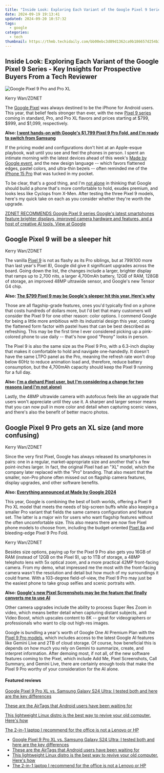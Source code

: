 ```yaml
---
title: "Inside Look: Exploring Each Variant of the Google Pixel 9 Series - Key Insights for Prospective Buyers From a Tech Reviewer"
date: 2024-09-19 19:13:41
updated: 2024-09-20 10:57:32
tags:
  - google
categories:
  - tech
thumbnail: https://thmb.techidaily.com/bb00ebc3d89d1362ca9b186657d254b37c10a245e721f7dc9d791e4530e6a65b.jpeg
---
```


## Inside Look: Exploring Each Variant of the Google Pixel 9 Series - Key Insights for Prospective Buyers From a Tech Reviewer

![Google Pixel 9 Pro and Pro XL](https://www.zdnet.com/a/img/resize/8c000951bb47c69c7f33e409361abc5136458adc/2024/08/10/a321e624-8286-4903-bab3-eb5f60014a56/dsc01600.jpg?auto=webp&width=1280)

Kerry Wan/ZDNET

The [Google Pixel](https://www.zdnet.com/article/best-google-phone/) was always destined to be the iPhone for Android users. This year, that belief feels stronger than ever, with the new [Pixel 9 series](https://www.anrdoezrs.net/links/9041660/type/dlg/sid/zd-%5F%5FCOM%5FCLICK%5FID%5F%5F-dtp/https://store.google.com/category/phones?hl=en-US) coming in standard, Pro, and Pro XL flavors and prices starting at $799, $999, and $1,099, respectively.

**Also: [I went hands-on with Google's $1,799 Pixel 9 Pro Fold, and I'm ready to switch from Samsung](https://www.zdnet.com/article/i-went-hands-on-with-googles-1799-pixel-9-pro-fold-and-im-ready-to-switch-from-samsung/)**  
  
If the pricing model and configurations don't hint at an Apple-esque playbook, wait until you see and feel the phones in person. I spent an intimate morning with the latest devices ahead of this week's [Made by Google event](https://www.zdnet.com/article/made-by-google-2024-what-to-expect-with-pixel-9-pro-fold-watch-android-15-ai-and-more/), and the new design language -- which favors flattened edges, pastel colors, and ultra-thin bezels -- often reminded me of the [iPhone 15 Pro](https://www.zdnet.com/article/iphone-15-plus-review/) that was tucked in my pocket.

To be clear, that's a good thing, and I'm [not alone](https://www.zdnet.com/article/im-a-diehard-pixel-user-but-im-considering-a-change-for-two-reasons-and-im-not-alone/) in thinking that Google should build a phone that's more comfortable to hold, exudes premium, and looks less like Cyclops from X-Men. After testing the three Pixel 9 models, here's my quick take on each as you consider whether they're worth the upgrade.

[ZDNET RECOMMENDS Google Pixel 9 series Google's latest smartphones feature brighter displays, improved camera hardware and features, and a host of creative AI tools. View at Google](https://www.anrdoezrs.net/links/9041660/type/dlg/sid/zd-%5F%5FCOM%5FCLICK%5FID%5F%5F-dtp/https://store.google.com/category/phones?hl=en-US)

## Google Pixel 9 will be a sleeper hit

Kerry Wan/ZDNET

The vanilla [Pixel 9](https://shop-links.co/link/?url=https%3A%2F%2Fwww.bestbuy.com%2Fsite%2Fgoogle-pixel-9-128gb-unlocked-obsidian%2F6587819.p%3FskuId%3D6587819&publisher_slug=itechdaily19598&exclusive=1) is not as flashy as its Pro siblings, but at $799 ($100 more than last year's Pixel 8), Google did give it significant upgrades across the board. Going down the list, the changes include a larger, brighter display that ramps up to 2,700 nits, a larger 4,700mAh battery, 12GB of RAM, 128GB of storage, an improved 48MP ultrawide sensor, and Google's new Tensor G4 chip.

**Also: [The $799 Pixel 9 may be Google's sleeper hit this year. Here's why](https://www.zdnet.com/article/the-799-pixel-9-may-be-googles-sleeper-hit-this-year-heres-why/)**

Those are all flagship-grade features, ones you'd typically find on a phone that costs hundreds of dollars more, but I'd bet that many customers will consider the Pixel 9 for one other reason: color options. I commend Google for being a little more ambitious with its industrial design this year, coating the flattened form factor with pastel hues that can be best described as refreshing. This may be the first time I ever considered picking up a pink-colored phone to use daily -- that's how good "Peony" looks in person.

The Pixel 9 is also the same size as the Pixel 9 Pro, with a 6.3-inch display that makes it comfortable to hold and navigate one-handedly. It doesn't have the same LTPO panel as the Pro, meaning the refresh rate won't drop below 60Hz to reduce animation load and, therefore, reduce battery consumption, but the 4,700mAh capacity should keep the Pixel 9 running for a full day.

**Also: [I'm a diehard Pixel user, but I'm considering a change for two reasons (and I'm not alone)](https://www.zdnet.com/article/im-a-diehard-pixel-user-but-im-considering-a-change-for-two-reasons-and-im-not-alone/)**

Lastly, the 48MP ultrawide camera with autofocus feels like an upgrade that users won't appreciate until they use it. A sharper and larger sensor means that you can now pull in more color and detail when capturing scenic views, and there's also the benefit of better macro photos.

## Google Pixel 9 Pro gets an XL size (and more confusing)

Kerry Wan/ZDNET

Since the very first Pixel, Google has always released its smartphones in pairs: one in a regular, market-appropriate size and another that's a few point-inches larger. In fact, the original Pixel had an "XL" model, which the company later replaced with the "Pro" branding. That also meant that the smaller, non-Pro phone often missed out on flagship camera features, display upgrades, and other software benefits.

**Also: [Everything announced at Made by Google 2024](https://www.zdnet.com/article/made-by-google-2024-what-to-expect-with-pixel-9-pro-fold-watch-android-15-ai-and-more/)**

This year, Google is combining the best of both worlds, offering a Pixel 9 Pro XL model that meets the needs of big-screen buffs while also keeping a smaller Pro variant that fields the same camera configuration and feature set. The latter is a major win for users who want flagship features without the often uncomfortable size. This also means there are now five Pixel phone models to choose from, including the budget-oriented [Pixel 8a](https://buy.geni.us/Proxy.ashx?TSID=368250&GR%5FURL=https%3A%2F%2Fwww.amazon.com%2FGoogle-Pixel-8a-Unlocked-Advanced%2Fdp%2FB0CYQ916ZY%3Ftag%3Dzd-buy-button-20%26ascsubtag%3D%5F%5FCOM%5FCLICK%5FID%5F%5F%7Ce0e2cc03-7374-4882-8ec0-6dc510f88cea%7Cdtp&dtb=1) and bleeding-edge Pixel 9 Pro Fold.

Kerry Wan/ZDNET

Besides size options, paying up for the Pixel 9 Pro also gets you 16GB of RAM (instead of 12GB on the Pixel 9), up to 1TB of storage, a 48MP telephoto lens with 5x optical zoom, and a more practical 42MP front-facing camera. From my demo, what impressed me the most with the front-facing camera wasn't the resolution and detail but how much of my surroundings it could frame. With a 103-degree field-of-view, the Pixel 9 Pro may just be the easiest phone to take group selfies and scenic portraits with.

**Also: [Google's new Pixel Screenshots may be the feature that finally converts me to use AI](https://www.zdnet.com/article/googles-new-pixel-screenshots-may-be-the-feature-that-finally-converts-me-to-use-ai/)**

Other camera upgrades include the ability to process Super Res Zoom in video, which means better detail when capturing distant subjects, and Video Boost, which upscales content to 8K -- great for videographers or professionals who want to clip out high-res images.

Google is bundling a year's worth of Google One AI Premium Plan with the [Pixel 9 Pro models](https://www.anrdoezrs.net/links/9041660/type/dlg/sid/zd-%5F%5FCOM%5FCLICK%5FID%5F%5F-dtp/https://store.google.com/config/pixel%5F9%5Fpro?hl=en-US), which includes access to the latest Google AI features like Gemini Live and 2TB of cloud storage. Of course, how beneficial this is depends on how much you rely on Gemini to summarize, create, and interpret information. After demoing most, if not all, of the new software features coming to the Pixel, which include Add Me, Pixel Screenshots, Call Summary, and Gemini Live, there are certainly enough tools that make the Pixel 9 Pro worthy of your consideration for the AI alone.

#### Featured reviews

[Google Pixel 9 Pro XL vs. Samsung Galaxy S24 Ultra: I tested both and here are the key differences](https://www.zdnet.com/article/google-pixel-9-pro-xl-vs-samsung-galaxy-s24-ultra/ "Google Pixel 9 Pro XL vs. Samsung Galaxy S24 Ultra: I tested both and here are the key differences")

[These are the AirTags that Android users have been waiting for](https://www.zdnet.com/article/these-are-the-airtags-that-android-users-have-been-waiting-for/ "These are the AirTags that Android users have been waiting for")

[This lightweight Linux distro is the best way to revive your old computer. Here's how](https://www.zdnet.com/article/this-lightweight-linux-distro-is-the-best-way-to-revive-your-old-computer-heres-how/ "This lightweight Linux distro is the best way to revive your old computer. Here's how")

[The 2-in-1 laptop I recommend for the office is not a Lenovo or HP](https://www.zdnet.com/article/one-of-the-most-versatile-2-in-1-laptops-ive-tested-is-not-a-lenovo-or-hp/ "The 2-in-1 laptop I recommend for the office is not a Lenovo or HP")

* [Google Pixel 9 Pro XL vs. Samsung Galaxy S24 Ultra: I tested both and here are the key differences](https://www.zdnet.com/article/google-pixel-9-pro-xl-vs-samsung-galaxy-s24-ultra/ "Google Pixel 9 Pro XL vs. Samsung Galaxy S24 Ultra: I tested both and here are the key differences")
* [These are the AirTags that Android users have been waiting for](https://www.zdnet.com/article/these-are-the-airtags-that-android-users-have-been-waiting-for/ "These are the AirTags that Android users have been waiting for")
* [This lightweight Linux distro is the best way to revive your old computer. Here's how](https://www.zdnet.com/article/this-lightweight-linux-distro-is-the-best-way-to-revive-your-old-computer-heres-how/ "This lightweight Linux distro is the best way to revive your old computer. Here's how")
* [The 2-in-1 laptop I recommend for the office is not a Lenovo or HP](https://www.zdnet.com/article/one-of-the-most-versatile-2-in-1-laptops-ive-tested-is-not-a-lenovo-or-hp/ "The 2-in-1 laptop I recommend for the office is not a Lenovo or HP")

<ins class="adsbygoogle"
     style="display:block"
     data-ad-format="autorelaxed"
     data-ad-client="ca-pub-7571918770474297"
     data-ad-slot="1223367746"></ins>



<ins class="adsbygoogle"
     style="display:block"
     data-ad-client="ca-pub-7571918770474297"
     data-ad-slot="8358498916"
     data-ad-format="auto"
     data-full-width-responsive="true"></ins>
